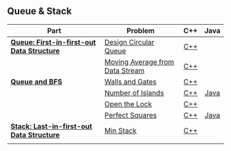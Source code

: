 ## Queue & Stack

| Part | Problem | C++ | Java |
| --- | --- | :---: | :---: |
| [**Queue: First-in-first-out Data Structure**](https://leetcode.com/explore/learn/card/queue-stack/228/first-in-first-out-data-structure/) | [Design Circular Queue](https://leetcode.com/explore/learn/card/queue-stack/228/first-in-first-out-data-structure/1337/) | [C++](01-Queue-First-in-first-out-Data-Structure/01-Design-Circular-Queue/cpp-0622/) | |
| | [Moving Average from Data Stream](https://leetcode.com/explore/learn/card/queue-stack/228/first-in-first-out-data-structure/1368/) | [C++](01-Queue-First-in-first-out-Data-Structure/02-Moving-Average-from-Data-Stream/cpp-0346/) | |
| [**Queue and BFS**](https://leetcode.com/explore/learn/card/queue-stack/231/practical-application-queue/) | [Walls and Gates](https://leetcode.com/explore/learn/card/queue-stack/231/practical-application-queue/1373/) | [C++](02-Queue-and-BFS/01-Walls-and-Gates/cpp-0286/) | |
| | [Number of Islands](https://leetcode.com/explore/learn/card/queue-stack/231/practical-application-queue/1374/) | [C++](02-Queue-and-BFS/02-Number-of-Islands/cpp-0200/) | [Java](02-Queue-and-BFS/02-Number-of-Islands/java-0200/src/) |
| | [Open the Lock](https://leetcode.com/explore/learn/card/queue-stack/231/practical-application-queue/1375/) | [C++](02-Queue-and-BFS/03-Open-the-Lock/cpp-0752/) | |
| | [Perfect Squares](https://leetcode.com/explore/learn/card/queue-stack/231/practical-application-queue/1371/) | [C++](02-Queue-and-BFS/04-Perfect-Squares/cpp-0279/) | [Java](02-Queue-and-BFS/04-Perfect-Squares/java-0279/src/) |
| [**Stack: Last-in-first-out Data Structure**](https://leetcode.com/explore/learn/card/queue-stack/230/usage-stack/) | [Min Stack](https://leetcode.com/explore/learn/card/queue-stack/230/usage-stack/1360/) | [C++](03-Stack-Last-in-first-out-Data-Structure/01-Min-Stacl/cpp-0155/) | |
| | | | |
